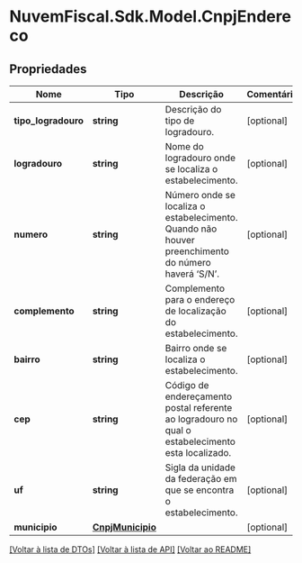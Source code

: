 # NuvemFiscal.Sdk.Model.CnpjEndereco

## Propriedades

Nome | Tipo | Descrição | Comentários
------------ | ------------- | ------------- | -------------
**tipo_logradouro** | **string** | Descrição do tipo de logradouro. | [optional] 
**logradouro** | **string** | Nome do logradouro onde se localiza o estabelecimento. | [optional] 
**numero** | **string** | Número onde se localiza o estabelecimento. Quando não houver  preenchimento do número haverá ‘S/N’. | [optional] 
**complemento** | **string** | Complemento para o endereço de localização do estabelecimento. | [optional] 
**bairro** | **string** | Bairro onde se localiza o estabelecimento. | [optional] 
**cep** | **string** | Código de endereçamento postal referente ao logradouro no qual o  estabelecimento esta localizado. | [optional] 
**uf** | **string** | Sigla da unidade da federação em que se encontra o estabelecimento. | [optional] 
**municipio** | [**CnpjMunicipio**](CnpjMunicipio.md) |  | [optional] 

[[Voltar à lista de DTOs]](../README.md#documentation-for-models) [[Voltar à lista de API]](../README.md#documentation-for-api-endpoints) [[Voltar ao README]](../README.md)

